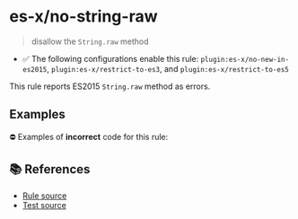 # es-x/no-string-raw
> disallow the `String.raw` method

- ✅ The following configurations enable this rule: `plugin:es-x/no-new-in-es2015`, `plugin:es-x/restrict-to-es3`, and `plugin:es-x/restrict-to-es5`

This rule reports ES2015 `String.raw` method as errors.

## Examples

⛔ Examples of **incorrect** code for this rule:

<eslint-playground type="bad" code="/*eslint es-x/no-string-raw: error */
const pattern = String.raw`[\w_$]+`
" />

## 📚 References

- [Rule source](https://github.com/ota-meshi/eslint-plugin-es-x/blob/v4.1.0/lib/rules/no-string-raw.js)
- [Test source](https://github.com/ota-meshi/eslint-plugin-es-x/blob/v4.1.0/tests/lib/rules/no-string-raw.js)
